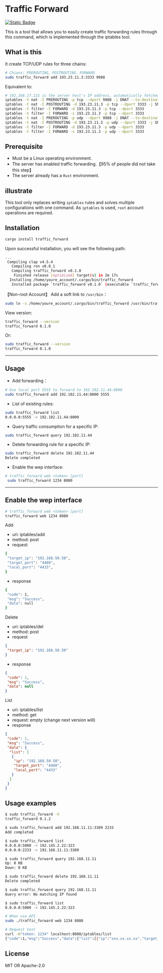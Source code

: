 # Traffic Forward

[![Static Badge](https://img.shields.io/badge/traffic_forward-v0.1.6-blue)](https://crates.io/crates/traffic_forward)

This is a tool that allows you to easily create traffic forwarding rules through this command, which is implemented through the iptables tool.

## What is this

It create TCP/UDP rules for three chains:

```bash
# Chians: PREROUTING、POSTROUTING、FORWARD
sudo traffic_forward add 193.23.11.3:3333 9988
```

Equivalent to:

```bash
# 192.168.17.131 is the server host's IP address, automatically fetched.
iptables -t nat -I PREROUTING -p tcp --dport 9988 -j DNAT --to-destination 193.23.11.3:3333
iptables -t nat -I POSTROUTING -d 193.23.11.3 -p tcp --dport 3333 -j SNAT --to-source 192.168.17.131
iptables -t filter -I FORWARD -d 193.23.11.3 -p tcp --dport 3333
iptables -t filter -I FORWARD -s 193.23.11.3 -p tcp --dport 3333
iptables -t nat -I PREROUTING -p udp --dport 9988 -j DNAT --to-destination 193.23.11.3:3333
iptables -t nat -I POSTROUTING -d 193.23.11.3 -p udp --dport 3333 -j SNAT --to-source 192.168.17.131
iptables -t filter -I FORWARD -d 193.23.11.3 -p udp --dport 3333
iptables -t filter -I FORWARD -s 193.23.11.3 -p udp --dport 3333
```

## Prerequisite

* Must be a Linux operating environment.
* The server has enabled traffic forwarding.【95% of people did not take this step】
* The server already has a `Rust` environment.

## illustrate

This tool only replaces writing `iptables` rules and solves multiple configurations with one command. As `iptables` is used, `root` account operations are required.

## Installation

```bash
cargo install traffic_forward
```

Upon successful installation, you will see the following path:

```bash
...
 Compiling clap v4.5.4
   Compiling ron v0.8.1
   Compiling traffic_forward v0.1.0
    Finished release [optimized] target(s) in 2m 17s
  Installing /home/youre_account/.cargo/bin/traffic_forward
   Installed package `traffic_forward v0.1.0` (executable `traffic_forward`)
```

【Non-root Account】 Add a soft link to `/usr/bin`：

``` bash
sudo ln -s /home/youre_account/.cargo/bin/traffic_forward /usr/bin/traffic_forward
```

View version:

``` bash
traffic_forward --version
traffic_forward 0.1.0
```

Or:

``` bash
sudo traffic_forward --version
traffic_forward 0.1.0
```

---

## Usage

* Add forwarding：

```bash
# Use local port 5555 to forward to 192.102.11.44:8000
sudo traffic_forward add 192.102.11.44:8000 5555
```

* List of existing rules:

``` bash
sudo traffic_forward list
0.0.0.0:5555 -> 192.102.11.44:8000
```

* Query traffic consumption for a specific IP:

``` bash
sudo traffic_forward query 192.102.11.44
```

* Delete forwarding rule for a specific IP:

``` bash
sudo traffic_forward delete 192.102.11.44
Delete completed
```

* Enable the wep interface:

``` bash
# traffic_forward web <token> [port]
 sudo traffic_forward 1234 8080
```

---

## Enable the wep interface

```bash
# traffic_forward web <token> [port]
traffic_forward web 1234 8080
```

Add

* uri: iptables/add
* method: post
* request

``` bash
{
 "target_ip": "192.168.50.50",
 "target_port": "4488",
 "local_port": "4433",
}
```

* response

``` bash
{
 "code": 1,
 "msg": "Success",
 "data": null
}
```

Delete

* uri: iptables/del
* method: post
* request

``` json
{
 "target_ip": "192.168.50.50"
}
```

* response

``` json
{
 "code": 1,
 "msg": "Success",
 "data": null
}
```

List

* uri: iptables/list
* method: get
* request: empty (change next version will)
* response

``` json
{
 "code": 1,
 "msg": "Success",
 "data": {
  "list": [
   {
    "ip": "192.168.50.50",
    "target_port": "4488",
    "local_port": "4433"
   }
  ]
 }
}
```

## Usage examples

``` bash
$ sudo traffic_forward -V
traffic_forward 0.1.2

$ sudo traffic_forward add 192.168.11.11:3389 2233
Add completed

$ sudo traffic_forward list
0.0.0.0:5000 -> 192.145.2.22:323
0.0.0.0:2233 -> 192.168.11.11:3389

$ sudo traffic_forward query 192.168.11.11
Up: 0 KB 
Down: 0 KB

$ sudo traffic_forward delete 192.168.11.11
Delete completed

$ sudo traffic_forward query 192.168.11.11
Query error: No matching IP found

$ sudo traffic_forward list
0.0.0.0:5000 -> 192.145.2.22:323

# When use API 
sudo ./traffic_forward web 1234 8080

# Request test
curl -H"token: 1234" localhost:8080/iptables/list
{"code":1,"msg":"Success","data":{"list":[{"ip":"xxx.xx.xx.xx","target_port":"12581","local_port":"49204"}]}}
```


## License

MIT OR Apache-2.0
